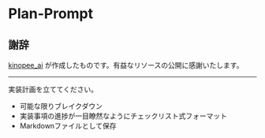 # Plan-Prompt

## 謝辞

[kinopee_ai](https://x.com/kinopee_ai/status/1971049490506506349) が作成したものです。有益なリソースの公開に感謝いたします。

---

実装計画を立ててください。
- 可能な限りブレイクダウン
- 実装事項の進捗が一目瞭然なようにチェックリスト式フォーマット
- Markdownファイルとして保存
